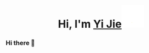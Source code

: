 ### <h1 align="center">Hi, I'm <a href="https://github.com/Kathryn-Jie">Yi Jie<a><img src="https://github.com/Kathryn-Jie/Kathryn-Jie/blob/main/wave.gif" width="60px" />



### Hi there 👋

<!--
**Kathryn-Jie/Kathryn-Jie** is a ✨ _special_ ✨ repository because its `README.md` (this file) appears on your GitHub profile.

Here are some ideas to get you started:

- 🔭 I’m currently working on ...
- 🌱 I’m currently learning ...
- 👯 I’m looking to collaborate on ...
- 🤔 I’m looking for help with ...
- 💬 Ask me about ...
- 📫 How to reach me: ...
- 😄 Pronouns: ...
- ⚡ Fun fact: ...
-->
